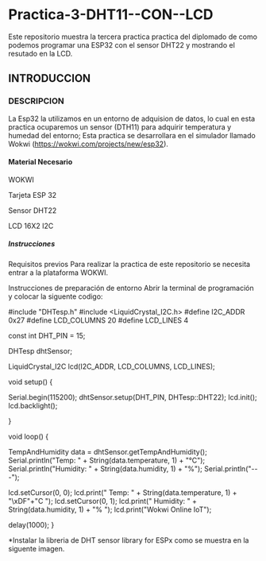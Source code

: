 # Practica-3-DHT11--CON--LCD
Este repositorio muestra la tercera practica practica del diplomado de como podemos programar una ESP32 con el sensor DHT22 y mostrando el resutado en la LCD.
## INTRODUCCION
### DESCRIPCION
La Esp32 la utilizamos en un entorno de adquision de datos, lo cual en esta practica ocuparemos un sensor (DTH11) para adquirir temperatura y humedad del entorno; Esta practica se desarrollara en el simulador llamado Wokwi (https://wokwi.com/projects/new/esp32).
#### Material Necesario 
WOKWI

Tarjeta ESP 32

Sensor DHT22

LCD 16X2 I2C

##### Instrucciones
Requisitos previos Para realizar la practica de este repositorio se necesita entrar a la plataforma WOKWI.

Instrucciones de preparación de entorno Abrir la terminal de programación y colocar la siguente codigo:

#include "DHTesp.h" #include <LiquidCrystal_I2C.h> #define I2C_ADDR 0x27 #define LCD_COLUMNS 20 #define LCD_LINES 4

const int DHT_PIN = 15;

DHTesp dhtSensor;

LiquidCrystal_I2C lcd(I2C_ADDR, LCD_COLUMNS, LCD_LINES);

void setup() {

Serial.begin(115200); dhtSensor.setup(DHT_PIN, DHTesp::DHT22); lcd.init(); lcd.backlight();

}

void loop() {

TempAndHumidity data = dhtSensor.getTempAndHumidity(); Serial.println("Temp: " + String(data.temperature, 1) + "°C"); Serial.println("Humidity: " + String(data.humidity, 1) + "%"); Serial.println("---");

lcd.setCursor(0, 0); lcd.print(" Temp: " + String(data.temperature, 1) + "\xDF"+"C "); lcd.setCursor(0, 1); lcd.print(" Humidity: " + String(data.humidity, 1) + "% "); lcd.print("Wokwi Online IoT");

delay(1000); }

*Instalar la libreria de DHT sensor library for ESPx como se muestra en la siguente imagen.
